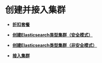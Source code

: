 # 创建并接入集群<a name="css_01_0008"></a>

-   **[折扣套餐](折扣套餐.md)**  

-   **[创建Elasticsearch类型集群（安全模式）](创建Elasticsearch类型集群（安全模式）.md)**  

-   **[创建Elasticsearch类型集群（非安全模式）](创建Elasticsearch类型集群（非安全模式）.md)**  

-   **[接入集群](接入集群.md)**  


